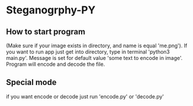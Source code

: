 # Steganogrphy-PY

## How to start program
(Make sure if your image exists in directory, and name is equal 'me.png').
If you want to run app just get into directory, type in terminal 'python3 main.py'. Message is set for default value 'some text to encode in image'.
Program will encode and decode the file. 

## Special mode
if you want encode or decode just run 'encode.py' or 'decode.py'
